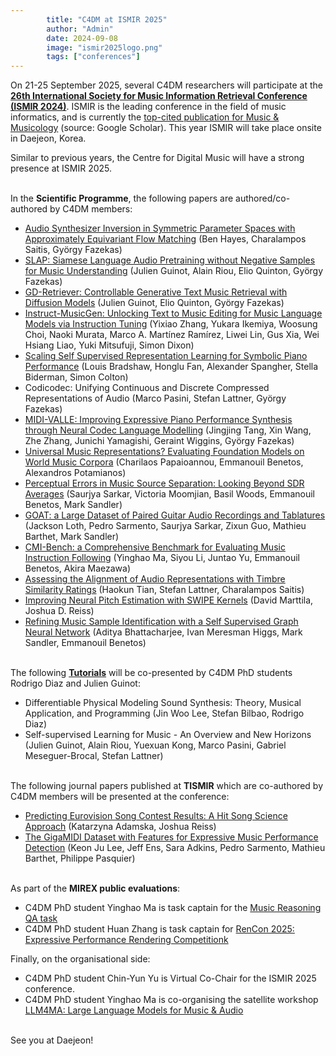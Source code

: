 ```yaml
---
        title: "C4DM at ISMIR 2025"
        author: "Admin"
        date: 2024-09-08
        image: "ismir2025logo.png"
        tags: ["conferences"]
---
```


<p></p>

On 21-25 September 2025, several C4DM researchers will participate at the <b>[26th International Society for Music Information Retrieval Conference (ISMIR 2024)](https://ismir2025.ismir.net/)</b>. ISMIR is the leading conference in the field of music informatics, and is currently the [top-cited publication for Music & Musicology](https://scholar.google.com/citations?view_op=top_venues&hl=en&vq=hum_musicmusicology) (source: Google Scholar). This year ISMIR will take place onsite in Daejeon, Korea.

Similar to previous years, the Centre for Digital Music will have a strong presence at ISMIR 2025.

<br>In the <b>Scientific Programme</b>, the following papers are authored/co-authored by C4DM members:

* [Audio Synthesizer Inversion in Symmetric Parameter Spaces with Approximately Equivariant Flow Matching](https://arxiv.org/abs/2506.07199) (Ben Hayes, Charalampos Saitis, György Fazekas)
* [SLAP: Siamese Language Audio Pretraining without Negative Samples for Music Understanding](https://arxiv.org/abs/2506.17815) (Julien Guinot, Alain Riou, Elio Quinton, György Fazekas)
* [GD-Retriever: Controllable Generative Text Music Retrieval with Diffusion Models](https://arxiv.org/abs/2506.17886) (Julien Guinot, Elio Quinton, György Fazekas)
* [Instruct-MusicGen: Unlocking Text to Music Editing for Music Language Models via Instruction Tuning](https://arxiv.org/abs/2405.18386) (Yixiao Zhang, Yukara Ikemiya, Woosung Choi, Naoki Murata, Marco A. Martínez Ramírez, Liwei Lin, Gus Xia, Wei Hsiang Liao, Yuki Mitsufuji, Simon Dixon)
* [Scaling Self Supervised Representation Learning for Symbolic Piano Performance](https://arxiv.org/abs/2506.23869) (Louis Bradshaw, Honglu Fan, Alexander Spangher, Stella Biderman, Simon Colton)
* Codicodec: Unifying Continuous and Discrete Compressed Representations of Audio (Marco Pasini, Stefan Lattner, György Fazekas)
* [MIDI-VALLE: Improving Expressive Piano Performance Synthesis through Neural Codec Language Modelling](https://arxiv.org/abs/2507.08530) (Jingjing Tang, Xin Wang, Zhe Zhang, Junichi Yamagishi, Geraint Wiggins, György Fazekas)
* [Universal Music Representations? Evaluating Foundation Models on World Music Corpora](https://arxiv.org/abs/2506.17055) (Charilaos Papaioannou, Emmanouil Benetos, Alexandros Potamianos)
* [Perceptual Errors in Music Source Separation: Looking Beyond SDR Averages](https://qmro.qmul.ac.uk/xmlui/handle/123456789/107959) (Saurjya Sarkar, Victoria Moomjian, Basil Woods, Emmanouil Benetos, Mark Sandler)
* [GOAT: a Large Dataset of Paired Guitar Audio Recordings and Tablatures](https://github.com/JackJamesLoth/GOAT-Dataset/blob/main/GOAT_paper.pdf) (Jackson Loth, Pedro Sarmento, Saurjya Sarkar, Zixun Guo, Mathieu Barthet, Mark Sandler)
* [CMI-Bench: a Comprehensive Benchmark for Evaluating Music Instruction Following](https://arxiv.org/abs/2506.12285) (Yinghao Ma, Siyou Li, Juntao Yu, Emmanouil Benetos, Akira Maezawa)
* [Assessing the Alignment of Audio Representations with Timbre Similarity Ratings](https://arxiv.org/abs/2507.07764) (Haokun Tian, Stefan Lattner, Charalampos Saitis)
* [Improving Neural Pitch Estimation with SWIPE Kernels](https://arxiv.org/abs/2507.11233) (David Marttila, Joshua D. Reiss)
* [Refining Music Sample Identification with a Self Supervised Graph Neural Network](https://www.arxiv.org/abs/2506.14684) (Aditya Bhattacharjee, Ivan Meresman Higgs, Mark Sandler, Emmanouil Benetos)


<br>The following <b><a href="https://ismir2025.ismir.net/program-tutorials">Tutorials</a></b> will be co-presented by C4DM PhD students Rodrigo Diaz and Julien Guinot:

* Differentiable Physical Modeling Sound Synthesis: Theory, Musical Application, and Programming (Jin Woo Lee, Stefan Bilbao, Rodrigo Diaz)
* Self-supervised Learning for Music - An Overview and New Horizons (Julien Guinot, Alain Riou, Yuexuan Kong, Marco Pasini, Gabriel Meseguer-Brocal, Stefan Lattner)


<br>The following journal papers published at <b>TISMIR</b> which are co-authored by C4DM members will be presented at the conference: 

* [Predicting Eurovision Song Contest Results: A Hit Song Science Approach](https://transactions.ismir.net/articles/10.5334/tismir.214) (Katarzyna Adamska, Joshua Reiss)
* [The GigaMIDI Dataset with Features for Expressive Music Performance Detection](https://transactions.ismir.net/articles/10.5334/tismir.203) (Keon Ju Lee, Jeff Ens, Sara Adkins, Pedro Sarmento, Mathieu Barthet, Philippe Pasquier)

<br>As part of the <b>MIREX public evaluations</b>:

* C4DM PhD student Yinghao Ma is task captain for the [Music Reasoning QA task](https://www.music-ir.org/mirex/wiki/2025:Music_Reasoning_QA)
* C4DM PhD student Huan Zhang is task captain for [RenCon 2025: Expressive Performance Rendering Competitionk](https://www.music-ir.org/mirex/wiki/2025:RenCon)

Finally, on the organisational side:

* C4DM PhD student Chin-Yun Yu is Virtual Co-Chair for the ISMIR 2025 conference.
* C4DM PhD student Yinghao Ma is co-organising the satellite workshop [LLM4MA: Large Language Models for Music & Audio](https://m-a-p.ai/LLM4Music/)


<br>See you at Daejeon!

